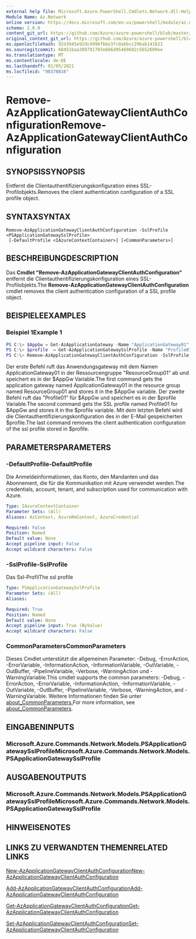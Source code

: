 ```yaml
---
external help file: Microsoft.Azure.PowerShell.Cmdlets.Network.dll-Help.xml
Module Name: Az.Network
online version: https://docs.microsoft.com/en-us/powershell/module/az.network/remove-azapplicationgatewayclientauthconfiguration
schema: 2.0.0
content_git_url: https://github.com/Azure/azure-powershell/blob/master/src/Network/Network/help/Remove-AzApplicationGatewayClientAuthConfiguration.md
original_content_git_url: https://github.com/Azure/azure-powershell/blob/master/src/Network/Network/help/Remove-AzApplicationGatewayClientAuthConfiguration.md
ms.openlocfilehash: 92d3945e92dc4996fbbe3fc0abbcc296ab141621
ms.sourcegitcommit: 68451baa389791703e666d95469602c5652609ee
ms.translationtype: MT
ms.contentlocale: de-DE
ms.lasthandoff: 01/05/2021
ms.locfileid: "98378816"
---
```

# <span data-ttu-id="06ed0-101">Remove-AzApplicationGatewayClientAuthConfiguration</span><span class="sxs-lookup"><span data-stu-id="06ed0-101">Remove-AzApplicationGatewayClientAuthConfiguration</span></span>

## <span data-ttu-id="06ed0-102">SYNOPSIS</span><span class="sxs-lookup"><span data-stu-id="06ed0-102">SYNOPSIS</span></span>
<span data-ttu-id="06ed0-103">Entfernt die Clientauthentifizierungskonfiguration eines SSL-Profilobjekts.</span><span class="sxs-lookup"><span data-stu-id="06ed0-103">Removes the client authentication configuration of a SSL profile object.</span></span>

## <span data-ttu-id="06ed0-104">SYNTAX</span><span class="sxs-lookup"><span data-stu-id="06ed0-104">SYNTAX</span></span>

```
Remove-AzApplicationGatewayClientAuthConfiguration -SslProfile <PSApplicationGatewaySslProfile>
 [-DefaultProfile <IAzureContextContainer>] [<CommonParameters>]
```

## <span data-ttu-id="06ed0-105">BESCHREIBUNG</span><span class="sxs-lookup"><span data-stu-id="06ed0-105">DESCRIPTION</span></span>
<span data-ttu-id="06ed0-106">Das **Cmdlet "Remove-AzApplicationGatewayClientAuthConfiguration"** entfernt die Clientauthentifizierungskonfiguration eines SSL-Profilobjekts.</span><span class="sxs-lookup"><span data-stu-id="06ed0-106">The **Remove-AzApplicationGatewayClientAuthConfiguration** cmdlet removes the client authentication configuration of a SSL profile object.</span></span>

## <span data-ttu-id="06ed0-107">BEISPIELE</span><span class="sxs-lookup"><span data-stu-id="06ed0-107">EXAMPLES</span></span>

### <span data-ttu-id="06ed0-108">Beispiel 1</span><span class="sxs-lookup"><span data-stu-id="06ed0-108">Example 1</span></span>
```powershell
PS C:\> $AppGw = Get-AzApplicationGateway -Name "ApplicationGateway01" -ResourceGroupName "ResourceGroup01"
PS C:\> $profile  = Get-AzApplicationGatewaySslProfile -Name "Profile01" -ApplicationGateway $AppGw
PS C:\> Remove-AzApplicationGatewayClientAuthConfiguration -SslProfile $profile
```

<span data-ttu-id="06ed0-109">Der erste Befehl ruft das Anwendungsgateway mit dem Namen ApplicationGateway01 in der Ressourcengruppe "ResourceGroup01" ab und speichert es in der $AppGw Variable.</span><span class="sxs-lookup"><span data-stu-id="06ed0-109">The first command gets the application gateway named ApplicationGateway01 in the resource group named ResourceGroup01 and stores it in the $AppGw variable.</span></span> <span data-ttu-id="06ed0-110">Der zweite Befehl ruft das "Profile01" für $AppGw und speichert es in der $profile Variable.</span><span class="sxs-lookup"><span data-stu-id="06ed0-110">The second command gets the SSL profile named Profile01 for $AppGw and stores it in the $profile variable.</span></span> <span data-ttu-id="06ed0-111">Mit dem letzten Befehl wird die Clientauthentifizierungskonfiguration des in der E-Mail gespeicherten $profile.</span><span class="sxs-lookup"><span data-stu-id="06ed0-111">The last command removes the client authentication configuration of the ssl profile stored in $profile.</span></span>

## <span data-ttu-id="06ed0-112">PARAMETERS</span><span class="sxs-lookup"><span data-stu-id="06ed0-112">PARAMETERS</span></span>

### <span data-ttu-id="06ed0-113">-DefaultProfile</span><span class="sxs-lookup"><span data-stu-id="06ed0-113">-DefaultProfile</span></span>
<span data-ttu-id="06ed0-114">Die Anmeldeinformationen, das Konto, den Mandanten und das Abonnement, die für die Kommunikation mit Azure verwendet werden.</span><span class="sxs-lookup"><span data-stu-id="06ed0-114">The credentials, account, tenant, and subscription used for communication with Azure.</span></span>

```yaml
Type: IAzureContextContainer
Parameter Sets: (All)
Aliases: AzContext, AzureRmContext, AzureCredential

Required: False
Position: Named
Default value: None
Accept pipeline input: False
Accept wildcard characters: False
```

### <span data-ttu-id="06ed0-115">-SslProfile</span><span class="sxs-lookup"><span data-stu-id="06ed0-115">-SslProfile</span></span>
<span data-ttu-id="06ed0-116">Das Ssl-Profil</span><span class="sxs-lookup"><span data-stu-id="06ed0-116">The ssl profile</span></span>

```yaml
Type: PSApplicationGatewaySslProfile
Parameter Sets: (All)
Aliases:

Required: True
Position: Named
Default value: None
Accept pipeline input: True (ByValue)
Accept wildcard characters: False
```

### <span data-ttu-id="06ed0-117">CommonParameters</span><span class="sxs-lookup"><span data-stu-id="06ed0-117">CommonParameters</span></span>
<span data-ttu-id="06ed0-118">Dieses Cmdlet unterstützt die allgemeinen Parameter: -Debug, -ErrorAction, -ErrorVariable, -InformationAction, -InformationVariable, -OutVariable, -OutBuffer, -PipelineVariable, -Verbose, -WarningAction und -WarningVariable.</span><span class="sxs-lookup"><span data-stu-id="06ed0-118">This cmdlet supports the common parameters: -Debug, -ErrorAction, -ErrorVariable, -InformationAction, -InformationVariable, -OutVariable, -OutBuffer, -PipelineVariable, -Verbose, -WarningAction, and -WarningVariable.</span></span> <span data-ttu-id="06ed0-119">Weitere Informationen finden Sie unter [about_CommonParameters.](http://go.microsoft.com/fwlink/?LinkID=113216)</span><span class="sxs-lookup"><span data-stu-id="06ed0-119">For more information, see [about_CommonParameters](http://go.microsoft.com/fwlink/?LinkID=113216).</span></span>

## <span data-ttu-id="06ed0-120">EINGABEN</span><span class="sxs-lookup"><span data-stu-id="06ed0-120">INPUTS</span></span>

### <span data-ttu-id="06ed0-121">Microsoft.Azure.Commands.Network.Models.PSApplicationGatewaySslProfile</span><span class="sxs-lookup"><span data-stu-id="06ed0-121">Microsoft.Azure.Commands.Network.Models.PSApplicationGatewaySslProfile</span></span>

## <span data-ttu-id="06ed0-122">AUSGABEN</span><span class="sxs-lookup"><span data-stu-id="06ed0-122">OUTPUTS</span></span>

### <span data-ttu-id="06ed0-123">Microsoft.Azure.Commands.Network.Models.PSApplicationGatewaySslProfile</span><span class="sxs-lookup"><span data-stu-id="06ed0-123">Microsoft.Azure.Commands.Network.Models.PSApplicationGatewaySslProfile</span></span>

## <span data-ttu-id="06ed0-124">HINWEISE</span><span class="sxs-lookup"><span data-stu-id="06ed0-124">NOTES</span></span>

## <span data-ttu-id="06ed0-125">LINKS ZU VERWANDTEN THEMEN</span><span class="sxs-lookup"><span data-stu-id="06ed0-125">RELATED LINKS</span></span>

[<span data-ttu-id="06ed0-126">New-AzApplicationGatewayClientAuthConfiguration</span><span class="sxs-lookup"><span data-stu-id="06ed0-126">New-AzApplicationGatewayClientAuthConfiguration</span></span>](./New-AzApplicationGatewayClientAuthConfiguration.md)

[<span data-ttu-id="06ed0-127">Add-AzApplicationGatewayClientAuthConfiguration</span><span class="sxs-lookup"><span data-stu-id="06ed0-127">Add-AzApplicationGatewayClientAuthConfiguration</span></span>](./Add-AzApplicationGatewayClientAuthConfiguration.md)

[<span data-ttu-id="06ed0-128">Get-AzApplicationGatewayClientAuthConfiguration</span><span class="sxs-lookup"><span data-stu-id="06ed0-128">Get-AzApplicationGatewayClientAuthConfiguration</span></span>](./Get-AzApplicationGatewayClientAuthConfiguration.md)

[<span data-ttu-id="06ed0-129">Set-AzApplicationGatewayClientAuthConfiguration</span><span class="sxs-lookup"><span data-stu-id="06ed0-129">Set-AzApplicationGatewayClientAuthConfiguration</span></span>](./Set-AzApplicationGatewayClientAuthConfiguration.md)